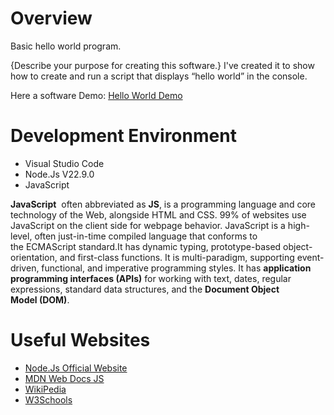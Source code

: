 # Overview

Basic hello world program.

{Describe your purpose for creating this software.}
I've created it to show how to create and run a script that displays “hello world” in the console.

Here a software Demo: [Hello World Demo](https://youtu.be/NLJndyd74kk)

# Development Environment

- Visual Studio Code
- Node.Js V22.9.0
- JavaScript

**JavaScript**  often abbreviated as **JS**, is a programming language and core technology of the Web, alongside HTML and CSS. 99% of websites use JavaScript on the client side for webpage behavior.
JavaScript is a high-level, often just-in-time compiled language that conforms to the ECMAScript standard.It has dynamic typing, prototype-based object-orientation, and first-class functions. It is multi-paradigm, supporting event-driven, functional, and imperative programming styles. It has **application programming interfaces (APIs)** for working with text, dates, regular expressions, standard data structures, and the **Document Object Model (DOM)**.

# Useful Websites

- [Node.Js Official Website](https://nodejs.org/en)
- [MDN Web Docs JS](https://developer.mozilla.org/en-US/docs/Web/JavaScript)
- [WikiPedia](https://en.wikipedia.org/wiki/JavaScript)
- [W3Schools](https://en.wikipedia.org/wiki/JavaScript)